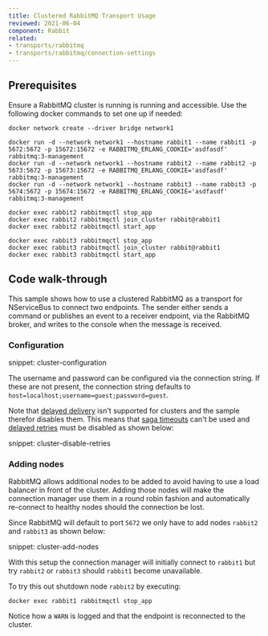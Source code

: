 ```yaml
---
title: Clustered RabbitMQ Transport Usage
reviewed: 2021-06-04
component: Rabbit
related:
- transports/rabbitmq
- transports/rabbitmq/connection-settings
---
```



## Prerequisites

Ensure a RabbitMQ cluster is running is running and accessible. Use the following docker commands to set one up if needed:

```
docker network create --driver bridge network1

docker run -d --network network1 --hostname rabbit1 --name rabbit1 -p 5672:5672 -p 15672:15672 -e RABBITMQ_ERLANG_COOKIE='asdfasdf' rabbitmq:3-management
docker run -d --network network1 --hostname rabbit2 --name rabbit2 -p 5673:5672 -p 15673:15672 -e RABBITMQ_ERLANG_COOKIE='asdfasdf' rabbitmq:3-management
docker run -d --network network1 --hostname rabbit3 --name rabbit3 -p 5674:5672 -p 15674:15672 -e RABBITMQ_ERLANG_COOKIE='asdfasdf' rabbitmq:3-management

docker exec rabbit2 rabbitmqctl stop_app
docker exec rabbit2 rabbitmqctl join_cluster rabbit@rabbit1
docker exec rabbit2 rabbitmqctl start_app

docker exec rabbit3 rabbitmqctl stop_app
docker exec rabbit3 rabbitmqctl join_cluster rabbit@rabbit1
docker exec rabbit3 rabbitmqctl start_app

```

## Code walk-through

This sample shows how to use a clustered RabbitMQ as a transport for NServiceBus to connect two endpoints. The sender either sends a command or publishes an event to a receiver endpoint, via the RabbitMQ broker, and writes to the console when the message is received.

### Configuration

snippet: cluster-configuration

The username and password can be configured via the connection string. If these are not present, the connection string defaults to `host=localhost;username=guest;password=guest`.

Note that [delayed delivery](/nservicebus/messaging/delayed-delivery.md) isn't supported for clusters and the sample therefor disables them. This means that [saga timeouts](/nservicebus/sagas/timeouts) can't be used and [delayed retries](https://docs.particular.net/nservicebus/recoverability.md#delayed-retries) must be disabled as shown below:

snippet: cluster-disable-retries

### Adding nodes

RabbitMQ allows additional nodes to be added to avoid having to use a load balancer in front of the cluster. Adding those nodes will make the connection manager use them in a round robin fashion and automatically re-connect to healthy nodes should the connection be lost.

Since RabbitMQ will default to port `5672` we only have to add nodes `rabbit2` and `rabbit3` as shown below:

snippet: cluster-add-nodes

With this setup the connection manager will initially connect to `rabbit1` but try `rabbit2` or `rabbit3` should `rabbit1` become unavailable.

To try this out shutdown node `rabbit2` by executing:

`docker exec rabbit1 rabbitmqctl stop_app`

Notice how a `WARN` is logged and that the endpoint is reconnected to the cluster.
